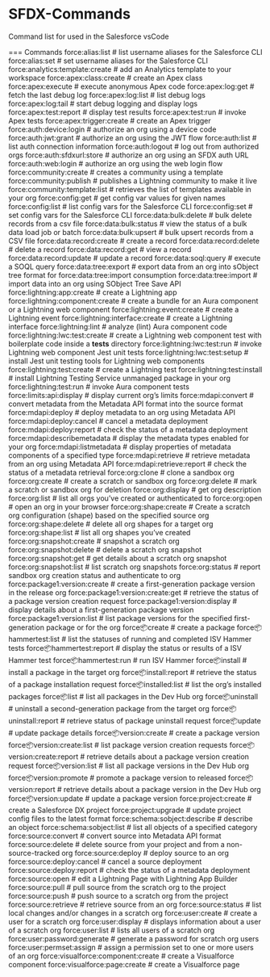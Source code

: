 # SFDX-Commands
Command list for used in the Salesforce vsCode


=== Commands
  force:alias:list                    # list username aliases for the Salesforce CLI
  force:alias:set                     # set username aliases for the Salesforce CLI
  force:analytics:template:create     # add an Analytics template to your workspace
  force:apex:class:create             # create an Apex class
  force:apex:execute                  # execute anonymous Apex code
  force:apex:log:get                  # fetch the last debug log
  force:apex:log:list                 # list debug logs
  force:apex:log:tail                 # start debug logging and display logs
  force:apex:test:report              # display test results
  force:apex:test:run                 # invoke Apex tests
  force:apex:trigger:create           # create an Apex trigger
  force:auth:device:login             # authorize an org using a device code
  force:auth:jwt:grant                # authorize an org using the JWT flow
  force:auth:list                     # list auth connection information
  force:auth:logout                   # log out from authorized orgs
  force:auth:sfdxurl:store            # authorize an org using an SFDX auth URL
  force:auth:web:login                # authorize an org using the web login flow
  force:community:create              # creates a community using a template
  force:community:publish             # publishes a Lightning community to make it live
  force:community:template:list       # retrieves the list of templates available in your org
  force:config:get                    # get config var values for given names
  force:config:list                   # list config vars for the Salesforce CLI
  force:config:set                    # set config vars for the Salesforce CLI
  force:data:bulk:delete              # bulk delete records from a csv file
  force:data:bulk:status              # view the status of a bulk data load job or batch
  force:data:bulk:upsert              # bulk upsert records from a CSV file
  force:data:record:create            # create a record
  force:data:record:delete            # delete a record
  force:data:record:get               # view a record
  force:data:record:update            # update a record
  force:data:soql:query               # execute a SOQL query
  force:data:tree:export              # export data from an org into sObject tree format for force:data:tree:import consumption
  force:data:tree:import              # import data into an org using SObject Tree Save API
  force:lightning:app:create          # create a Lightning app
  force:lightning:component:create    # create a bundle for an Aura component or a Lightning web component
  force:lightning:event:create        # create a Lightning event
  force:lightning:interface:create    # create a Lightning interface
  force:lightning:lint                # analyze (lint) Aura component code
  force:lightning:lwc:test:create     # create a Lightning web component test with boilerplate code inside a __tests__ directory
  force:lightning:lwc:test:run        # invoke Lightning web component Jest unit tests
  force:lightning:lwc:test:setup      # install Jest unit testing tools for Lightning web components
  force:lightning:test:create         # create a Lightning test
  force:lightning:test:install        # install Lightning Testing Service unmanaged package in your org
  force:lightning:test:run            # invoke Aura component tests
  force:limits:api:display            # display current org’s limits
  force:mdapi:convert                 # convert metadata from the Metadata API format into the source format
  force:mdapi:deploy                  # deploy metadata to an org using Metadata API
  force:mdapi:deploy:cancel           # cancel a metadata deployment
  force:mdapi:deploy:report           # check the status of a metadata deployment
  force:mdapi:describemetadata        # display the metadata types enabled for your org
  force:mdapi:listmetadata            # display properties of metadata components of a specified type
  force:mdapi:retrieve                # retrieve metadata from an org using Metadata API
  force:mdapi:retrieve:report         # check the status of a metadata retrieval
  force:org:clone                     # clone a sandbox org
  force:org:create                    # create a scratch or sandbox org
  force:org:delete                    # mark a scratch or sandbox org for deletion
  force:org:display                   # get org description
  force:org:list                      # list all orgs you’ve created or authenticated to
  force:org:open                      # open an org in your browser
  force:org:shape:create              # Create a scratch org configuration (shape) based on the specified source org
  force:org:shape:delete              # delete all org shapes for a target org
  force:org:shape:list                # list all org shapes you’ve created
  force:org:snapshot:create           # snapshot a scratch org
  force:org:snapshot:delete           # delete a scratch org snapshot
  force:org:snapshot:get              # get details about a scratch org snapshot
  force:org:snapshot:list             # list scratch org snapshots
  force:org:status                    # report sandbox org creation status and authenticate to org
  force:package1:version:create       # create a first-generation package version in the release org
  force:package1:version:create:get   # retrieve the status of a package version creation request
  force:package1:version:display      # display details about a first-generation package version
  force:package1:version:list         # list package versions for the specified first-generation package or for the org
  force:package:create                # create a package
  force:package:hammertest:list       # list the statuses of running and completed ISV Hammer tests
  force:package:hammertest:report     # display the status or results of a ISV Hammer test
  force:package:hammertest:run        # run ISV Hammer
  force:package:install               # install a package in the target org
  force:package:install:report        # retrieve the status of a package installation request
  force:package:installed:list        # list the org’s installed packages
  force:package:list                  # list all packages in the Dev Hub org
  force:package:uninstall             # uninstall a second-generation package from the target org
  force:package:uninstall:report      # retrieve status of package uninstall request
  force:package:update                # update package details
  force:package:version:create        # create a package version
  force:package:version:create:list   # list package version creation requests
  force:package:version:create:report # retrieve details about a package version creation request
  force:package:version:list          # list all package versions in the Dev Hub org
  force:package:version:promote       # promote a package version to released
  force:package:version:report        # retrieve details about a package version in the Dev Hub org
  force:package:version:update        # update a package version
  force:project:create                # create a Salesforce DX project
  force:project:upgrade               # update project config files to the latest format
  force:schema:sobject:describe       # describe an object
  force:schema:sobject:list           # list all objects of a specified category
  force:source:convert                # convert source into Metadata API format
  force:source:delete                 # delete source from your project and from a non-source-tracked org
  force:source:deploy                 # deploy source to an org
  force:source:deploy:cancel          # cancel a source deployment
  force:source:deploy:report          # check the status of a metadata deployment
  force:source:open                   # edit a Lightning Page with Lightning App Builder
  force:source:pull                   # pull source from the scratch org to the project
  force:source:push                   # push source to a scratch org from the project
  force:source:retrieve               # retrieve source from an org
  force:source:status                 # list local changes and/or changes in a scratch org
  force:user:create                   # create a user for a scratch org
  force:user:display                  # displays information about a user of a scratch org
  force:user:list                     # lists all users of a scratch org
  force:user:password:generate        # generate a password for scratch org users
  force:user:permset:assign           # assign a permission set to one or more users of an org
  force:visualforce:component:create  # create a Visualforce component
  force:visualforce:page:create       # create a Visualforce page
